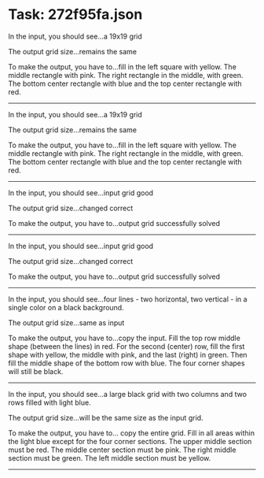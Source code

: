 # Task: 272f95fa.json

In the input, you should see...a 19x19 grid

The output grid size...remains the same

To make the output, you have to...fill in the left square with yellow. The middle rectangle with pink. The right rectangle in the middle, with green. The bottom center rectangle with blue and the top center rectangle with red.

---

In the input, you should see...a 19x19 grid

The output grid size...remains the same

To make the output, you have to...fill in the left square with yellow. The middle rectangle with pink. The right rectangle in the middle, with green. The bottom center rectangle with blue and the top center rectangle with red.

---

In the input, you should see...input grid good

The output grid size...changed correct

To make the output, you have to...output grid successfully solved

---

In the input, you should see...input grid good

The output grid size...changed correct

To make the output, you have to...output grid successfully solved

---

In the input, you should see...four lines - two horizontal, two vertical - in a single color on a black background.

The output grid size...same as input

To make the output, you have to...copy the input. Fill the top row middle shape (between the lines) in red. For the second (center) row, fill the first shape with yellow, the middle with pink, and the last (right) in green. Then fill the middle shape of the bottom row with blue. The four corner shapes will still be black.

---

In the input, you should see...a large black grid with two columns and two rows filled with light blue.

The output grid size...will be the same size as the input grid.

To make the output, you have to... copy the entire grid. Fill in all areas within the light blue except for the four corner sections. The upper middle section must be red. The middle center section must be pink. The right middle section must be green. The left middle section must be yellow.

---

